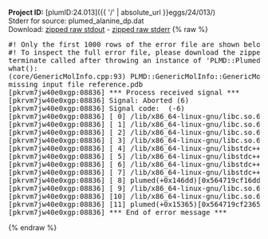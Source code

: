 **Project ID:** [plumID:24.013]({{ '/' | absolute_url }}eggs/24/013/)  
Stderr for source:  plumed_alanine_dp.dat   
Download: [zipped raw stdout](plumed_alanine_dp.dat.plumed.stdout.txt.zip) - [zipped raw stderr](plumed_alanine_dp.dat.plumed.stderr.txt.zip) 
{% raw %}
<pre>
#! Only the first 1000 rows of the error file are shown below
#! To inspect the full error file, please download the zipped raw stderr file above
terminate called after throwing an instance of 'PLMD::Plumed::ExceptionError'
what():
(core/GenericMolInfo.cpp:93) PLMD::GenericMolInfo::GenericMolInfo(const PLMD::ActionOptions&)
missing input file reference.pdb
[pkrvm7jw40e0xgp:08836] *** Process received signal ***
[pkrvm7jw40e0xgp:08836] Signal: Aborted (6)
[pkrvm7jw40e0xgp:08836] Signal code:  (-6)
[pkrvm7jw40e0xgp:08836] [ 0] /lib/x86_64-linux-gnu/libc.so.6(+0x45330)[0x7fa857e45330]
[pkrvm7jw40e0xgp:08836] [ 1] /lib/x86_64-linux-gnu/libc.so.6(pthread_kill+0x11c)[0x7fa857e9eb2c]
[pkrvm7jw40e0xgp:08836] [ 2] /lib/x86_64-linux-gnu/libc.so.6(gsignal+0x1e)[0x7fa857e4527e]
[pkrvm7jw40e0xgp:08836] [ 3] /lib/x86_64-linux-gnu/libc.so.6(abort+0xdf)[0x7fa857e288ff]
[pkrvm7jw40e0xgp:08836] [ 4] /lib/x86_64-linux-gnu/libstdc++.so.6(+0xa5ff5)[0x7fa8582a5ff5]
[pkrvm7jw40e0xgp:08836] [ 5] /lib/x86_64-linux-gnu/libstdc++.so.6(+0xbb0da)[0x7fa8582bb0da]
[pkrvm7jw40e0xgp:08836] [ 6] /lib/x86_64-linux-gnu/libstdc++.so.6(_ZSt10unexpectedv+0x0)[0x7fa8582a5a55]
[pkrvm7jw40e0xgp:08836] [ 7] /lib/x86_64-linux-gnu/libstdc++.so.6(+0xa5a6f)[0x7fa8582a5a6f]
[pkrvm7jw40e0xgp:08836] [ 8] plumed(+0x146dd)[0x564719cf16dd]
[pkrvm7jw40e0xgp:08836] [ 9] /lib/x86_64-linux-gnu/libc.so.6(+0x2a1ca)[0x7fa857e2a1ca]
[pkrvm7jw40e0xgp:08836] [10] /lib/x86_64-linux-gnu/libc.so.6(__libc_start_main+0x8b)[0x7fa857e2a28b]
[pkrvm7jw40e0xgp:08836] [11] plumed(+0x15365)[0x564719cf2365]
[pkrvm7jw40e0xgp:08836] *** End of error message ***
</pre>
{% endraw %}
